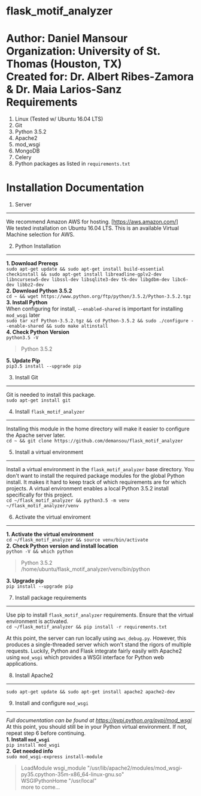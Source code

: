 flask_motif_analyzer
====================
  
  **Author:** Daniel Mansour  
  **Organization:** University of St. Thomas (Houston, TX)  
  **Created for:** Dr. Albert Ribes-Zamora & Dr. Maia Larios-Sanz  
Requirements
============

  1. Linux (Tested w/ Ubuntu 16.04 LTS)
  2. Git
  3. Python 3.5.2
  4. Apache2
  5. mod_wsgi
  6. MongoDB
  7. Celery
  8. Python packages as listed in `requirements.txt`
 
Installation Documentation
==========================

1. Server
---------

We recommend Amazon AWS for hosting. [https://aws.amazon.com/]  
We tested installation on Ubuntu 16.04 LTS. This is an available Virtual Machine selection for AWS.

2. Python Installation
----------------------

**1. Download Prereqs**  
`sudo apt-get update && sudo apt-get install build-essential checkinstall && sudo apt-get install libreadline-gplv2-dev libncursesw5-dev libssl-dev libsqlite3-dev tk-dev libgdbm-dev libc6-dev libbz2-dev`  
**2. Download Python 3.5.2**  
`cd ~ && wget https://www.python.org/ftp/python/3.5.2/Python-3.5.2.tgz`  
**3. Install Python**  
When configuring for install, `--enabled-shared` is important for installing `mod_wsgi` later  
`sudo tar xzf Python-3.5.2.tgz && cd Python-3.5.2 && sudo ./configure --enable-shared && sudo make altinstall`  
**4. Check Python Version**  
`python3.5 -V`  
> Python 3.5.2

**5. Update Pip**  
`pip3.5 install --upgrade pip`

3. Install Git
--------------
Git is needed to install this package.  
`sudo apt-get install git`

4. Install `flask_motif_analyzer`
---------------------------------
Installing this module in the home directory will make it easier to configure the Apache server later.  
`cd ~ && git clone https://github.com/demansou/flask_motif_analyzer`

5. Install a virtual environment
--------------------------------
Install a virtual environment in the `flask_motif_analyzer` base directory. You don't want to install the required package modules for the global Python install. It makes it hard to keep track of which requirements are for which projects. A virtual environment enables a local Python 3.5.2 install specifically for this project.  
`cd ~/flask_motif_analyzer && python3.5 -m venv ~/flask_motif_analyzer/venv`

6. Activate the virtual enviroment
----------------------------------
**1. Activate the virtual environment**  
`cd ~/flask_motif_analyzer && source venv/bin/activate`  
**2. Check Python version and install location**  
`python -V && which python`  
> Python 3.5.2  
> /home/ubuntu/flask_motif_analyzer/venv/bin/python

**3. Upgrade pip**  
`pip install --upgrade pip`  

7. Install package requirements
-------------------------------
Use pip to install `flask_motif_analyzer` requirements. Ensure that the virtual environment is activated.  
`cd ~/flask_motif_analyzer && pip install -r requirements.txt`  

At this point, the server can run locally using `aws_debug.py`. However, this produces a single-threaded server which won't stand the rigors of multiple requests. Luckily, Python and Flask integrate fairly easily with Apache2 using `mod_wsgi` which provides a WSGI interface for Python web applications.

8. Install Apache2
------------------
`sudo apt-get update && sudo apt-get install apache2 apache2-dev`

9. Install and configure `mod_wsgi`
---------------------
*Full documentation can be found at https://pypi.python.org/pypi/mod_wsgi*  
At this point, you should still be in your Python virtual environment. If not, repeat step 6 before continuing.  
**1. Install `mod_wsgi`**  
`pip install mod_wsgi`  
**2. Get needed info**  
`sudo mod_wsgi-express install-module`  
> LoadModule wsgi_module "/usr/lib/apache2/modules/mod_wsgi-py35.cpython-35m-x86_64-linux-gnu.so"  
> WSGIPythonHome "/usr/local"  
more to come...
